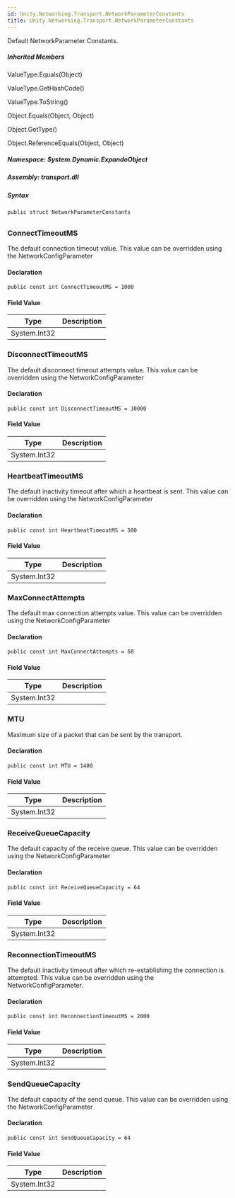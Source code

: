 ```yaml
---  
id: Unity.Networking.Transport.NetworkParameterConstants  
title: Unity.Networking.Transport.NetworkParameterConstants  
---
```


<div class="markdown level0 summary">

Default NetworkParameter Constants.

</div>

<div class="markdown level0 conceptual">

</div>

<div class="inheritedMembers">

##### Inherited Members

<div>

ValueType.Equals(Object)

</div>

<div>

ValueType.GetHashCode()

</div>

<div>

ValueType.ToString()

</div>

<div>

Object.Equals(Object, Object)

</div>

<div>

Object.GetType()

</div>

<div>

Object.ReferenceEquals(Object, Object)

</div>

</div>

##### **Namespace**: System.Dynamic.ExpandoObject

##### **Assembly**: transport.dll

##### Syntax

``` lang-csharp
public struct NetworkParameterConstants
```

## 

### ConnectTimeoutMS

<div class="markdown level1 summary">

The default connection timeout value. This value can be overridden using
the NetworkConfigParameter

</div>

<div class="markdown level1 conceptual">

</div>

#### Declaration

``` lang-csharp
public const int ConnectTimeoutMS = 1000
```

#### Field Value

| Type         | Description |
|--------------|-------------|
| System.Int32 |             |

### DisconnectTimeoutMS

<div class="markdown level1 summary">

The default disconnect timeout attempts value. This value can be
overridden using the NetworkConfigParameter

</div>

<div class="markdown level1 conceptual">

</div>

#### Declaration

``` lang-csharp
public const int DisconnectTimeoutMS = 30000
```

#### Field Value

| Type         | Description |
|--------------|-------------|
| System.Int32 |             |

### HeartbeatTimeoutMS

<div class="markdown level1 summary">

The default inactivity timeout after which a heartbeat is sent. This
value can be overridden using the NetworkConfigParameter

</div>

<div class="markdown level1 conceptual">

</div>

#### Declaration

``` lang-csharp
public const int HeartbeatTimeoutMS = 500
```

#### Field Value

| Type         | Description |
|--------------|-------------|
| System.Int32 |             |

### MaxConnectAttempts

<div class="markdown level1 summary">

The default max connection attempts value. This value can be overridden
using the NetworkConfigParameter

</div>

<div class="markdown level1 conceptual">

</div>

#### Declaration

``` lang-csharp
public const int MaxConnectAttempts = 60
```

#### Field Value

| Type         | Description |
|--------------|-------------|
| System.Int32 |             |

### MTU

<div class="markdown level1 summary">

Maximum size of a packet that can be sent by the transport.

</div>

<div class="markdown level1 conceptual">

</div>

#### Declaration

``` lang-csharp
public const int MTU = 1400
```

#### Field Value

| Type         | Description |
|--------------|-------------|
| System.Int32 |             |

### ReceiveQueueCapacity

<div class="markdown level1 summary">

The default capacity of the receive queue. This value can be overridden
using the NetworkConfigParameter

</div>

<div class="markdown level1 conceptual">

</div>

#### Declaration

``` lang-csharp
public const int ReceiveQueueCapacity = 64
```

#### Field Value

| Type         | Description |
|--------------|-------------|
| System.Int32 |             |

### ReconnectionTimeoutMS

<div class="markdown level1 summary">

The default inactivity timeout after which re-establishing the
connection is attempted. This value can be overridden using the
NetworkConfigParameter.

</div>

<div class="markdown level1 conceptual">

</div>

#### Declaration

``` lang-csharp
public const int ReconnectionTimeoutMS = 2000
```

#### Field Value

| Type         | Description |
|--------------|-------------|
| System.Int32 |             |

### SendQueueCapacity

<div class="markdown level1 summary">

The default capacity of the send queue. This value can be overridden
using the NetworkConfigParameter

</div>

<div class="markdown level1 conceptual">

</div>

#### Declaration

``` lang-csharp
public const int SendQueueCapacity = 64
```

#### Field Value

| Type         | Description |
|--------------|-------------|
| System.Int32 |             |
